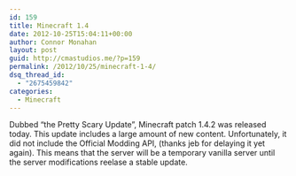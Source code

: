 ```yaml
---
id: 159
title: Minecraft 1.4
date: 2012-10-25T15:04:11+00:00
author: Connor Monahan
layout: post
guid: http://cmastudios.me/?p=159
permalink: /2012/10/25/minecraft-1-4/
dsq_thread_id:
  - "2675459842"
categories:
  - Minecraft
---
```

Dubbed &#8220;the Pretty Scary Update&#8221;, Minecraft patch 1.4.2 was released today. This update includes a large amount of new content. Unfortunately, it did not include the Official Modding API, (thanks jeb for delaying it yet again). This means that the server will be a temporary vanilla server until the server modifications reelase a stable update.